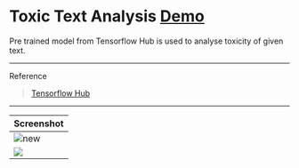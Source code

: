 # Toxic Text Analysis [Demo](https://toxic-text-analysis.herokuapp.com/)
Pre trained model from Tensorflow Hub is used to analyse toxicity of given text.
***
Reference   
>[Tensorflow Hub](https://tfhub.dev/tensorflow/toxicity/1)
***
|Screenshot|
|-|
| ![new](https://drive.google.com/drive/u/1/folders/1VaVwi4X-St6s2y0wqnfu3xDceugkDQ7l) |
| ![](https://drive.google.com/uc?export=view&id=1VaVwi4X-St6s2y0wqnfu3xDceugkDQ7l) | 
